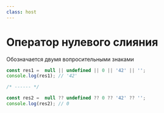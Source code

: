 ```yaml
---
class: host
---
```


# Оператор нулевого слияния
Обозначается двумя вопросительными знаками

```js {all|1-2|6-7|all}
const res1 =  null || undefined || 0 || '42' || '';
console.log(res1); // '42'

/* ------ */

const res2 =  null ?? undefined ?? 0 ?? '42' ?? '';
console.log(res2); // 0
```


<style>
.host code {
    font-size: 1.5rem;
}
</style>
